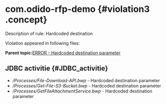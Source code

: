 # com.odido-rfp-demo {#violation3 .concept}

Description of rule: Hardcoded destination

Violation appeared in following files:

**Parent topic:**[ERROR - Hardcoded destination parameter](../../../qa/rules/ERROR_-_Hardcoded_destination_parameter.md)

## JDBC activitie {#JDBC_activitie}

-   */Processes/File-Download-API.bwp* - Hardcoded destination parameter
-   */Processes/Get-File-S3-Bucket.bwp* - Hardcoded destination parameter
-   */Processes/GetFileAttachmentService.bwp* - Hardcoded destination parameter

